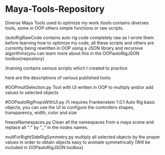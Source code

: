 # Maya-Tools-Repository
Diverse Maya Tools used to optimize my work 
/tools contains diverses tools, some in OOP others simple functions or raw scripts.

/autoRigRawCode contains auto rig code completely raw as I wrote them before learning how to optimize my code, all these scripts and others are currently being rewritten in OOP using a JSON library and recursive algorithms(you can learn more about this in the OOPautoRigJSON toolbox)repository)

/training contains various scripts which I created to practice 

here are the descriptions of various published tools:

#OOPmultSelection.py 
Tool with UI written in OOP to multiply and/or add values to selected objects 

#OOPautoRigPropsWithUI.py
/!\ requires Frankenstein 1.0.1
Auto Rig basic objects, you can use the UI to configure the controllers shapes, transparency, width, color and size 

freezeNamespaces.py
Clean all the namespaces from a maya scene and replace all ":" by "_" in the nodes names.

multForRightSideRigSymmetry.py
multiply all selected objects by the proper values in order to obtain objects easy to animate symmetrically
(Will be included in OOPautoRigJSON toolbox)

